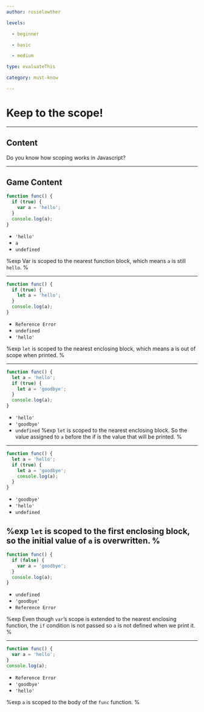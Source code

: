 ```yaml
---
author: rosielowther

levels:

  - beginner

  - basic

  - medium

type: evaluateThis

category: must-know

---
```

# Keep to the scope!

---
## Content

Do you know how scoping works in Javascript?

---
## Game Content

```javascript
function func() {
  if (true) {
    var a = 'hello';
  }
  console.log(a);
}
```

* `'hello'`
* `a`
* `undefined`

%exp
Var is scoped to the nearest function block, which means `a` is still `hello`.
%

---

```javascript
function func() {
  if (true) {
    let a = 'hello';
  }
  console.log(a);
}
```

* `Reference Error`
* `undefined`
* `'hello'`

%exp
`let` is scoped to the nearest enclosing block, which means a is out of scope when printed.
%

---

```javascript
function func() {
  let a = 'hello';
  if (true) {
    let a = 'goodbye';
  }
  console.log(a);
}
```

* `'hello'`
* `'goodbye'`
* `undefined`
%exp
`let` is scoped to the nearest enclosing block. So the value assigned to `a` before the if is the value that will be printed.
%

---

```javascript
function func() {
  let a = 'hello';
  if (true) {
    let a = 'goodbye';
    console.log(a);
  }
}
```

* `'goodbye'`
* `'hello'`
* `undefined`

%exp
`let` is scoped to the first enclosing block, so the initial value of `a` is overwritten.
%
---

```javascript
function func() {
  if (false) {
    var a = 'goodbye';
  }
  console.log(a);
}
```

* `undefined`
* `'goodbye'`
* `Reference Error`

%exp
Even though `var`’s scope is extended to the nearest enclosing function, the `if` condition is not passed so `a` is not defined when we print it.
%

---

```javascript
function func() {
  var a = 'hello';
}
console.log(a);
```

* `Reference Error`
* `'goodbye'`
* `'hello'`

%exp
`a` is scoped to the body of the `func` function.
%
